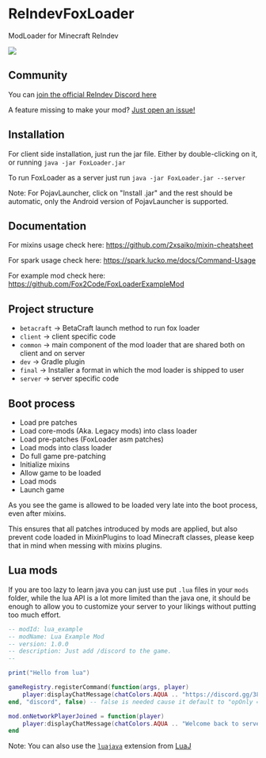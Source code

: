 # ReIndevFoxLoader

ModLoader for Minecraft ReIndev

[![](https://www.jitpack.io/v/com.fox2code/FoxLoader.svg)](https://www.jitpack.io/#com.fox2code/FoxLoader)

## Community

You can [join the official ReIndev Discord here](https://discord.gg/38Vfes6NpR)

A feature missing to make your mod? [Just open an issue!](https://github.com/Fox2Code/FoxLoader/issues)

## Installation

For client side installation, just run the jar file.
Either by double-clicking on it, or running `java -jar FoxLoader.jar`

To run FoxLoader as a server just run `java -jar FoxLoader.jar --server`

Note: For PojavLauncher, click on "Install .jar" and the rest should be automatic,
only the Android version of PojavLauncher is supported.

## Documentation

For mixins usage check here: https://github.com/2xsaiko/mixin-cheatsheet

For spark usage check here: https://spark.lucko.me/docs/Command-Usage

For example mod check here: https://github.com/Fox2Code/FoxLoaderExampleMod

## Project structure
- `betacraft` -> BetaCraft launch method to run fox loader
- `client` -> client specific code
- `common` -> main component of the mod loader that are shared both on client and on server
- `dev` -> Gradle plugin
- `final` -> Installer a format in which the mod loader is shipped to user
- `server` -> server specific code

## Boot process

- Load pre patches
- Load core-mods (Aka. Legacy mods) into class loader
- Load pre-patches (FoxLoader asm patches)
- Load mods into class loader
- Do full game pre-patching
- Initialize mixins
- Allow game to be loaded
- Load mods
- Launch game

As you see the game is allowed to be loaded very late into the boot process, even after mixins.

This ensures that all patches introduced by mods are applied, 
but also prevent code loaded in MixinPlugins to load Minecraft classes,
please keep that in mind when messing with mixins plugins.

## Lua mods

If you are too lazy to learn java you can just use put `.lua` files in your `mods` folder,
while the lua API is a lot more limited than the java one, it should be enough to allow 
you to customize your server to your likings without putting too much effort.

```lua
-- modId: lua_example
-- modName: Lua Example Mod
-- version: 1.0.0
-- description: Just add /discord to the game.
--

print("Hello from lua")

gameRegistry.registerCommand(function(args, player)
    player:displayChatMessage(chatColors.AQUA .. "https://discord.gg/38Vfes6NpR")
end, "discord", false) -- false is needed cause it default to "opOnly = true"

mod.onNetworkPlayerJoined = function(player)
    player:displayChatMessage(chatColors.AQUA .. "Welcome back to server name!")
end
```

Note: You can also use the [`luajava`](https://github.com/luaj/luaj#user-content-luajava) extension from [LuaJ](https://github.com/luaj/luaj)
